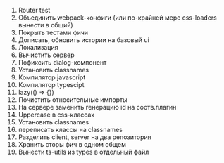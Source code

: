 1. Router test
2. Объединить webpack-конфиги (или по-крайней мере css-loaders вынести в общий)
3. Покрыть тестами фичи
4. Дописать, обновить истории на базовый ui
5. Локализация
6. Вычистить сервер
7. Пофиксить dialog-компонент
8. Установить classnames
9. Компилятор javascript
10. Компилятор typescipt
11. lazy(() => {})
12. Почистить относительные импорты
13. На сервере заменить генерацию id на соотв.плагин
14. Uppercase в css-классах
15. Установить classnames
16. переписать классы на classnames
17. Разделить client, server на два репозитория
18. Хранить сторы фич в одном общем
19. Вынести ts-utils из types в отдельный файл
